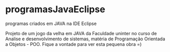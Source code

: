 # programasJavaEclipse
programas criados em JAVA na IDE Eclipse

Projeto de um jogo da velha em JAVA da Faculdade uninter no curso de Analise e desenvolvimento de sistemas, matéria de Programação Orientada a Objetos - POO.
Fique a vontade para ver esta pequena obra =)
